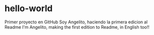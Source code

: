 # hello-world
Primer proyecto en GitHub
Soy Angelito, haciendo la primera edicion al Readme
I'm Angelito, making the first edition to Readme, in English too!!
